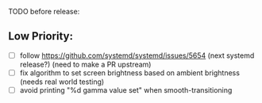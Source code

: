 TODO before release:

## Low Priority:
- [ ] follow https://github.com/systemd/systemd/issues/5654 (next systemd release?) (need to make a PR upstream)
- [ ] fix algorithm to set screen brightness based on ambient brightness (needs real world testing)
- [ ] avoid printing "%d gamma value set" when smooth-transitioning
